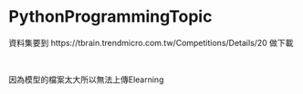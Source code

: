 # PythonProgrammingTopic
<p>資料集要到 https://tbrain.trendmicro.com.tw/Competitions/Details/20 做下載</p>
<br>
<p>因為模型的檔案太大所以無法上傳Elearning</p>
